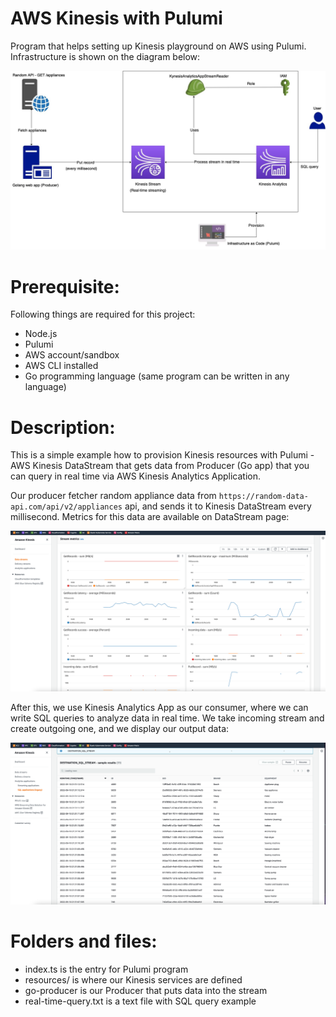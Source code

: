 # AWS Kinesis with Pulumi

Program that helps setting up Kinesis playground on AWS using Pulumi.
Infrastructure is shown on the diagram below:

<img src="https://github.com/AleX77NP/Pulumi-Kinesis/raw/main/images/diagram.jpg">

Prerequisite:
===========================
Following things are required for this project:
- Node.js
- Pulumi
- AWS account/sandbox
- AWS CLI installed
- Go programming language (same program can be written in any language)

Description:
===========================
This is a simple example how to provision Kinesis resources with Pulumi - AWS Kinesis DataStream that gets data
from Producer (Go app) that you can query in real time via AWS Kinesis Analytics Application.

Our producer fetcher random appliance data from `https://random-data-api.com/api/v2/appliances` api, 
and sends it to Kinesis DataStream every millisecond.
Metrics for this data are available on DataStream page:

<img src="https://github.com/AleX77NP/Pulumi-Kinesis/raw/main/images/stream.png">


After this, we use Kinesis Analytics App as our consumer, where we can write SQL queries
to analyze data in real time. We take incoming stream and create outgoing one, and we display our output
data:

<img src="https://github.com/AleX77NP/Pulumi-Kinesis/raw/main/images/analytics.png">

Folders and files:
===========================
- index.ts is the entry for Pulumi program
- resources/ is where our Kinesis services are defined
- go-producer is our Producer that puts data into the stream
- real-time-query.txt is a text file with SQL query example

